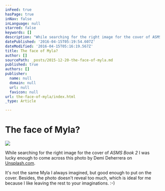 ```yaml
---
inFeed: true
hasPage: true
inNav: false
inLanguage: null
starred: false
keywords: []
description: "While searching for the right image for the cover of ASMS Book 2 \_I was lucky enough to come across this photo by Demi Deherrera on Unsplash.com.\_"
datePublished: '2016-04-15T05:19:54.607Z'
dateModified: '2016-04-15T05:16:19.567Z'
title: The face of Myla?
author: []
sourcePath: _posts/2015-12-20-the-face-of-myla.md
published: true
authors: []
publisher:
  name: null
  domain: null
  url: null
  favicon: null
url: the-face-of-myla/index.html
_type: Article

---
```

# The face of Myla?
![](https://s3-us-west-2.amazonaws.com/the-grid-img/p/f2dacec4dcc8bf2573fe6062655af8e08a529d00.jpg)

While searching for the right image for the cover of _ASMS Book 2_ I was lucky enough to come across this photo by Demi Deherrera on [Unsplash.com][0]. 

It's not the same Myla I always imagined, but good enough to put on the cover. Besides, the photo doesn't reveal too much, which is ideal for me because I like leaving the rest to your imaginations. :-)

[0]: www.unsplash.com